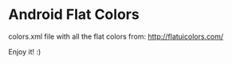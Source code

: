 Android Flat Colors
=================

colors.xml file with all the flat colors from: http://flatuicolors.com/

Enjoy it! :)